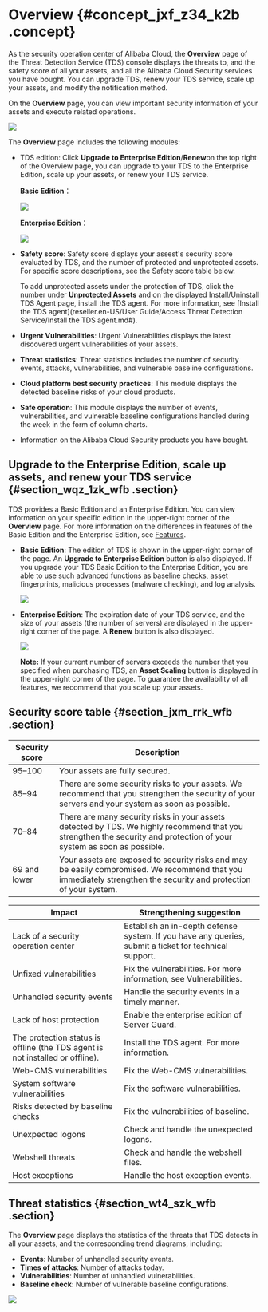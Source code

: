 # Overview {#concept_jxf_z34_k2b .concept}

As the security operation center of Alibaba Cloud, the **Overview** page of the Threat Detection Service \(TDS\) console displays the threats to, and the safety score of all your assets, and all the Alibaba Cloud Security services you have bought. You can upgrade TDS, renew your TDS service, scale up your assets, and modify the notification method.

On the **Overview** page, you can view important security information of your assets and execute related operations.

![](http://static-aliyun-doc.oss-cn-hangzhou.aliyuncs.com/assets/img/15448/155229653137206_en-US.png)

The **Overview** page includes the following modules:

-   TDS edition: Click **Upgrade to Enterprise Edition**/**Renew**on the top right of the Overview page, you can upgrade to your TDS to the Enterprise Edition, scale up your assets, or renew your TDS service.

    **Basic Edition**：

    ![](http://static-aliyun-doc.oss-cn-hangzhou.aliyuncs.com/assets/img/15448/155229653137208_en-US.png)

    **Enterprise Edition**：

    ![](http://static-aliyun-doc.oss-cn-hangzhou.aliyuncs.com/assets/img/15448/155229653137207_en-US.png)

-   **Safety score**: Safety score displays your assest's security score evaluated by TDS, and the number of protected and unprotected assets. For specific score descriptions, see the Safety score table below.

    To add unprotected assets under the protection of TDS, click the number under **Unprotected Assets** and on the displayed Install/Uninstall TDS Agent page, install the TDS agent. For more information, see [Install the TDS agent](reseller.en-US/User Guide/Access Threat Detection Service/Install the TDS agent.md#).

-   **Urgent Vulnerabilities**: Urgent Vulnerabilities displays the latest discovered urgent vulnerabilities of your assets.
-   **Threat statistics**: Threat statistics includes the number of security events, attacks, vulnerabilities, and vulnerable baseline configurations.
-   **Cloud platform best security practices**: This module displays the detected baseline risks of your cloud products.
-   **Safe operation**: This module displays the number of events, vulnerabilities, and vulnerable baseline configurations handled during the week in the form of column charts.
-   Information on the Alibaba Cloud Security products you have bought.

## Upgrade to the Enterprise Edition, scale up assets, and renew your TDS service {#section_wqz_1zk_wfb .section}

TDS provides a Basic Edition and an Enterprise Edition. You can view information on your specific edition in the upper-right corner of the **Overview** page. For more information on the differences in features of the Basic Edition and the Enterprise Edition, see [Features](https://www.alibabacloud.com/help/doc-detail/42306.htm).

-   **Basic Edition**: The edition of TDS is shown in the upper-right corner of the page. An **Upgrade to Enterprise Edition** button is also displayed. If you upgrade your TDS Basic Edition to the Enterprise Edition, you are able to use such advanced functions as baseline checks, asset fingerprints, malicious processes \(malware checking\), and log analysis.

    ![](http://static-aliyun-doc.oss-cn-hangzhou.aliyuncs.com/assets/img/15448/15522965316876_en-US.png)

-   **Enterprise Edition**: The expiration date of your TDS service, and the size of your assets \(the number of servers\) are displayed in the upper-right corner of the page. A **Renew** button is also displayed.

    ![](http://static-aliyun-doc.oss-cn-hangzhou.aliyuncs.com/assets/img/15448/155229653137207_en-US.png)

    **Note:** If your current number of servers exceeds the number that you specified when purchasing TDS, an **Asset Scaling** button is displayed in the upper-right corner of the page. To guarantee the availability of all features, we recommend that you scale up your assets.


## Security score table {#section_jxm_rrk_wfb .section}

|Security score|Description|
|--------------|-----------|
|95–100|Your assets are fully secured.|
|85–94|There are some security risks to your assets. We recommend that you strengthen the security of your servers and your system as soon as possible.|
|70–84|There are many security risks in your assets detected by TDS. We highly recommend that you strengthen the security and protection of your system as soon as possible.|
|69 and lower|Your assets are exposed to security risks and may be easily compromised. We recommend that you immediately strengthen the security and protection of your system.|

|Impact|Strengthening suggestion|
|------|------------------------|
|Lack of a security operation center|Establish an in-depth defense system. If you have any queries, submit a ticket for technical support.|
|Unfixed vulnerabilities|Fix the vulnerabilities. For more information, see Vulnerabilities.|
|Unhandled security events|Handle the security events in a timely manner.|
|Lack of host protection|Enable the enterprise edition of Server Guard.|
|The protection status is offline \(the TDS agent is not installed or offline\).|Install the TDS agent. For more information.|
|Web-CMS vulnerabilities|Fix the Web-CMS vulnerabilities.|
|System software vulnerabilities|Fix the software vulnerabilities.|
|Risks detected by baseline checks|Fix the vulnerabilities of baseline.|
|Unexpected logons|Check and handle the unexpected logons.|
|Webshell threats|Check and handle the webshell files.|
|Host exceptions|Handle the host exception events.|

## Threat statistics {#section_wt4_szk_wfb .section}

The **Overview** page displays the statistics of the threats that TDS detects in all your assets, and the corresponding trend diagrams, including:

-   **Events**: Number of unhandled security events.
-   **Times of attacks**: Number of attacks today.
-   **Vulnerabilities**: Number of unhandled vulnerabilities.
-   **Baseline check**: Number of vulnerable baseline configurations.

![](http://static-aliyun-doc.oss-cn-hangzhou.aliyuncs.com/assets/img/15448/155229653137209_en-US.png)

